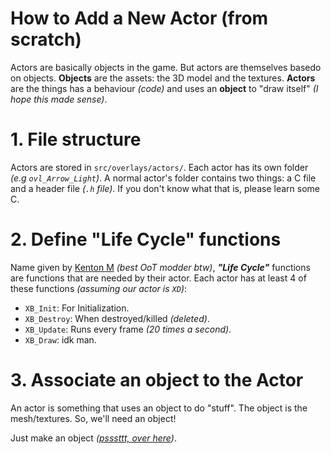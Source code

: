 # How to Add a New Actor (from scratch)

Actors are basically objects in the game. But actors are themselves basedo on objects.
**Objects** are the assets: the 3D model and the textures. **Actors** are the things 
has a behaviour *(code)* and uses an **object** to "draw itself" *(I hope this made sense)*.

# 1. File structure

Actors are stored in `src/overlays/actors/`. Each actor has its own folder *(e.g `ovl_Arrow_Light`)*.
A normal actor's folder contains two things: a C file and a header file *(`.h` file)*.
If you don't know what that is, please learn some C.

# 2. Define "Life Cycle" functions

Name given by [Kenton M](https://www.youtube.com/@kentonm) *(best OoT modder btw)*, ***"Life Cycle"***
functions are functions that are needed by their actor. Each actor has at least 4 of these
functions *(assuming our actor is `XD`)*:
-	`XB_Init`: For Initialization.
-	`XB_Destroy`: When destroyed/killed *(deleted)*.
-	`XB_Update`: Runs every frame *(20 times a second)*.
-	`XB_Draw`: idk man.

# 3. Associate an object to the Actor

An actor is something that uses an object to do "stuff".
The object is the mesh/textures.
So, we'll need an object!

Just make an object *([psssttt, over here](./new-object.md))*.